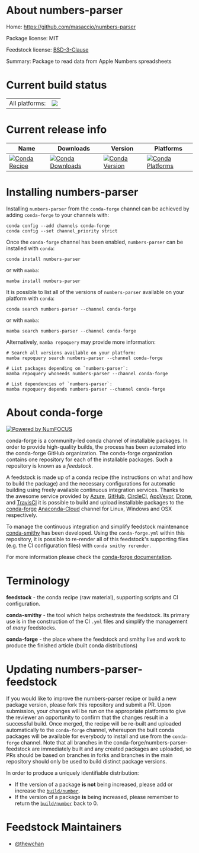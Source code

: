 About numbers-parser
====================

Home: https://github.com/masaccio/numbers-parser

Package license: MIT

Feedstock license: [BSD-3-Clause](https://github.com/conda-forge/numbers-parser-feedstock/blob/main/LICENSE.txt)

Summary: Package to read data from Apple Numbers spreadsheets

Current build status
====================


<table><tr><td>All platforms:</td>
    <td>
      <a href="https://dev.azure.com/conda-forge/feedstock-builds/_build/latest?definitionId=14949&branchName=main">
        <img src="https://dev.azure.com/conda-forge/feedstock-builds/_apis/build/status/numbers-parser-feedstock?branchName=main">
      </a>
    </td>
  </tr>
</table>

Current release info
====================

| Name | Downloads | Version | Platforms |
| --- | --- | --- | --- |
| [![Conda Recipe](https://img.shields.io/badge/recipe-numbers--parser-green.svg)](https://anaconda.org/conda-forge/numbers-parser) | [![Conda Downloads](https://img.shields.io/conda/dn/conda-forge/numbers-parser.svg)](https://anaconda.org/conda-forge/numbers-parser) | [![Conda Version](https://img.shields.io/conda/vn/conda-forge/numbers-parser.svg)](https://anaconda.org/conda-forge/numbers-parser) | [![Conda Platforms](https://img.shields.io/conda/pn/conda-forge/numbers-parser.svg)](https://anaconda.org/conda-forge/numbers-parser) |

Installing numbers-parser
=========================

Installing `numbers-parser` from the `conda-forge` channel can be achieved by adding `conda-forge` to your channels with:

```
conda config --add channels conda-forge
conda config --set channel_priority strict
```

Once the `conda-forge` channel has been enabled, `numbers-parser` can be installed with `conda`:

```
conda install numbers-parser
```

or with `mamba`:

```
mamba install numbers-parser
```

It is possible to list all of the versions of `numbers-parser` available on your platform with `conda`:

```
conda search numbers-parser --channel conda-forge
```

or with `mamba`:

```
mamba search numbers-parser --channel conda-forge
```

Alternatively, `mamba repoquery` may provide more information:

```
# Search all versions available on your platform:
mamba repoquery search numbers-parser --channel conda-forge

# List packages depending on `numbers-parser`:
mamba repoquery whoneeds numbers-parser --channel conda-forge

# List dependencies of `numbers-parser`:
mamba repoquery depends numbers-parser --channel conda-forge
```


About conda-forge
=================

[![Powered by
NumFOCUS](https://img.shields.io/badge/powered%20by-NumFOCUS-orange.svg?style=flat&colorA=E1523D&colorB=007D8A)](https://numfocus.org)

conda-forge is a community-led conda channel of installable packages.
In order to provide high-quality builds, the process has been automated into the
conda-forge GitHub organization. The conda-forge organization contains one repository
for each of the installable packages. Such a repository is known as a *feedstock*.

A feedstock is made up of a conda recipe (the instructions on what and how to build
the package) and the necessary configurations for automatic building using freely
available continuous integration services. Thanks to the awesome service provided by
[Azure](https://azure.microsoft.com/en-us/services/devops/), [GitHub](https://github.com/),
[CircleCI](https://circleci.com/), [AppVeyor](https://www.appveyor.com/),
[Drone](https://cloud.drone.io/welcome), and [TravisCI](https://travis-ci.com/)
it is possible to build and upload installable packages to the
[conda-forge](https://anaconda.org/conda-forge) [Anaconda-Cloud](https://anaconda.org/)
channel for Linux, Windows and OSX respectively.

To manage the continuous integration and simplify feedstock maintenance
[conda-smithy](https://github.com/conda-forge/conda-smithy) has been developed.
Using the ``conda-forge.yml`` within this repository, it is possible to re-render all of
this feedstock's supporting files (e.g. the CI configuration files) with ``conda smithy rerender``.

For more information please check the [conda-forge documentation](https://conda-forge.org/docs/).

Terminology
===========

**feedstock** - the conda recipe (raw material), supporting scripts and CI configuration.

**conda-smithy** - the tool which helps orchestrate the feedstock.
                   Its primary use is in the construction of the CI ``.yml`` files
                   and simplify the management of *many* feedstocks.

**conda-forge** - the place where the feedstock and smithy live and work to
                  produce the finished article (built conda distributions)


Updating numbers-parser-feedstock
=================================

If you would like to improve the numbers-parser recipe or build a new
package version, please fork this repository and submit a PR. Upon submission,
your changes will be run on the appropriate platforms to give the reviewer an
opportunity to confirm that the changes result in a successful build. Once
merged, the recipe will be re-built and uploaded automatically to the
`conda-forge` channel, whereupon the built conda packages will be available for
everybody to install and use from the `conda-forge` channel.
Note that all branches in the conda-forge/numbers-parser-feedstock are
immediately built and any created packages are uploaded, so PRs should be based
on branches in forks and branches in the main repository should only be used to
build distinct package versions.

In order to produce a uniquely identifiable distribution:
 * If the version of a package **is not** being increased, please add or increase
   the [``build/number``](https://docs.conda.io/projects/conda-build/en/latest/resources/define-metadata.html#build-number-and-string).
 * If the version of a package **is** being increased, please remember to return
   the [``build/number``](https://docs.conda.io/projects/conda-build/en/latest/resources/define-metadata.html#build-number-and-string)
   back to 0.

Feedstock Maintainers
=====================

* [@thewchan](https://github.com/thewchan/)

